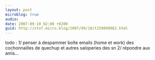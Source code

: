 ```yaml
---
layout: post
microblog: true
audio: 
date: 2007-09-10 02:00 +0200
guid: http://xtof.micro.blog/2007/09/10/t259099062.html
---
```

todo : 1/ penser à despammer boîte emails (home et work) des cochonnailles de quechup et autres saloperies des sn 2/ répondre aux amis...

